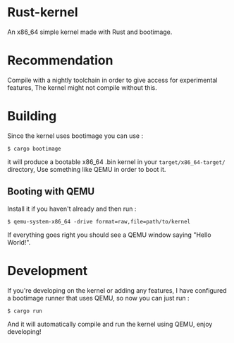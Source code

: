 # Rust-kernel
An x86_64 simple kernel made with Rust and bootimage.


# Recommendation
Compile with a nightly toolchain in order to give access for experimental features, The kernel might not compile without this.

# Building

Since the kernel uses bootimage you can use : 

```
$ cargo bootimage 
```
it will produce a bootable x86_64 .bin kernel in your ``target/x86_64-target/`` directory, Use something like QEMU in order to boot it.

## Booting with QEMU

Install it if you haven't already and then run : 

```
$ qemu-system-x86_64 -drive format=raw,file=path/to/kernel
```
If everything goes right you should see a QEMU window saying "Hello World!".
# Development

If you're developing on the kernel or adding any features, I have configured a bootimage runner that uses QEMU, so now you can just run :
```
$ cargo run 
```
And it will automatically compile and run the kernel using QEMU, enjoy developing!